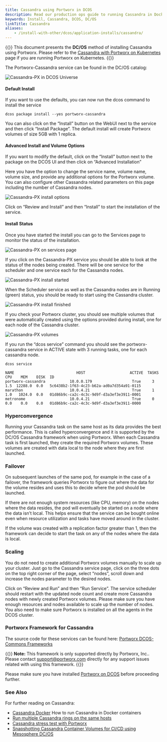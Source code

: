 ```yaml
---
title: Cassandra using Portworx in DCOS
description: Read our production ops guide to running Cassandra in Docker containers today! Failover faster, improve density and simplify operations.
keywords: Install, Cassandra, DCOS, DC/OS
linkTitle: Cassandra
aliases:
    - /install-with-other/dcos/application-installs/cassandra/
---
```

{{<info>}}
This document presents the **DC/OS** method of installing Cassandra using Portworx. Please refer to the [Cassandra with Portworx on Kubernetes](/operations/operate-kubernetes/application-install-with-kubernetes/cassandra/) page if you are running Portworx on Kubernetes.
{{</info>}}


The Portworx-Cassandra service can be found in the DC/OS catalog:

![Cassandra-PX in DCOS Universe](/img/dcos-cassandra-px-universe.png)

#### Default Install

If you want to use the defaults, you can now run the dcos command to install the service

```text
dcos package install --yes portworx-cassandra
```

You can also click on the “Install” button on the WebUI next to the service and then click “Install Package”. The default install will create Portworx volumes of size 5GB with 1 replica.

#### Advanced Install and Volume Options

If you want to modify the default, click on the “Install” button next to the package on the DCOS UI and then click on “Advanced Installation”

Here you have the option to change the service name, volume name, volume size, and provide any additional options for the Portworx volume. You can also configure other Cassandra related parameters on this page including the number of Cassandra nodes.

![Cassandra-PX install options](/img/dcos-cassandra-px-install-options.png)

Click on “Review and Install” and then “Install” to start the installation of the service.

#### Install Status

Once you have started the install you can go to the Services page to monitor the status of the installation.

![Cassandra-PX on services page](/img/dcos-cassandra-px-service.png)

If you click on the Cassandra-PX service you should be able to look at the status of the nodes being created. There will be one service for the scheduler and one service each for the Cassandra nodes.

![Cassandra-PX install started](/img/dcos-cassandra-px-started-install.png)

When the Scheduler service as well as the Cassandra nodes are in Running \(green\) status, you should be ready to start using the Cassandra cluster.

![Cassandra-PX install finished](/img/dcos-cassandra-px-finished-install.png)

If you check your Portworx cluster, you should see multiple volumes that were automatically created using the options provided during install, one for each node of the Cassandra cluster.

![Cassandra-PX volumes](/img/dcos-cassandra-px-volume-list.png)

If you run the “dcos service” command you should see the portworx-cassandra service in ACTIVE state with 3 running tasks, one for each cassandra node.

```text
dcos service
```

```output
NAME                            HOST                    ACTIVE  TASKS  CPU    MEM    DISK  ID
portworx-cassandra           10.0.0.179                  True     3    1.5  12288.0  0.0   5c6438b2-1f63-4c23-b62a-ad0a7d354a91-0115
marathon                     10.0.4.21                   True     1    1.0   1024.0  0.0   01d86b9c-ca2c-4c3c-9d9f-d3a3ef3e3911-0001
metronome                    10.0.4.21                   True     0    0.0    0.0    0.0   01d86b9c-ca2c-4c3c-9d9f-d3a3ef3e3911-0000
```

### Hyperconvergence

Running your Cassandra task on the same host as its data provides the best performance. This is called hyperconvergence and it is supported by the DC/OS Cassandra framework when using Portworx. When each Cassandra task is first launched, they create the required Portworx volumes. These volumes are created with data local to the node where they are first launched.

### Failover

On subsequent launches of the same pod, for example in the case of a failover, the framework queries Portworx to figure out where the data for the volume resides and uses this to decide where the pod should be launched.

If there are not enough system resources \(like CPU, memory\) on the nodes where the data resides, the pod will eventually be started on a node where the data isn’t local. This helps ensure that the service can be bought online even when resource utilization and tasks have moved around in the cluster.

If the volume was created with a replication factor greater than 1, then the framework can decide to start the task on any of the nodes where the data is local.

### Scaling

You do not need to create additional Portworx volumes manually to scale up your cluster. Just go to the Cassandra service page, click on the three dots on the top right corner of the page, select “nodes”, scroll down and increase the nodes parameter to the desired nodes.

Click on “Review and Run” and then “Run Service”. The service scheduler should restart with the updated node count and create more Cassandra nodes with newly created Portworx volumes. Please make sure you have enough resources and nodes available to scale up the number of nodes. You also need to make sure Portworx is installed on all the agents in the DCOS cluster.

### Portworx Framework for Cassandra

The source code for these services can be found here: [Portworx DCOS-Commons Frameworks](https://github.com/portworx/dcos-commons)

{{<info>}}
**Note:**
This framework is only supported directly by Portworx, Inc.. Please contact support@portworx.com directly for any support issues related with using this framework.
{{</info>}}

Please make sure you have installed [Portworx on DCOS](/install-with-other/dcos) before proceeding further.

### See Also

For further reading on Cassandra:

* [Cassandra Docker](https://portworx.com/use-case/cassandra-docker-container/) How to run Cassandra in Docker containers
* [Run multiple Cassandra rings on the same hosts](https://portworx.com/run-multiple-cassandra-clusters-hosts/)
* [Cassandra stress test with Portworx](/operations/operate-kubernetes/application-install-with-kubernetes/cassandra)
* [Snapshotting Cassandra Container Volumes for CI/CD using Mesosphere DC/OS](https://portworx.com/snapshotting-cassandra-container-volumes-ci-using-mesosphere-dcos/)

